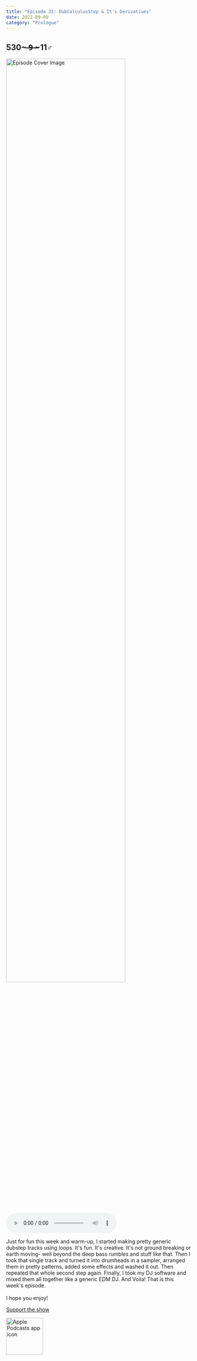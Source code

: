```yaml
---
title: "Episode 31: DubCalculusStep & It's Derivatives"
date: 2022-09-09
category: "Prologue"
---
```

## 530~ ̶9̶ ̶~11♂
<img src="https://artwork.captivate.fm/f1ad613f-0fd2-4d23-a696-4e274b5265d2/60854458c4d1acdf4e1c2f79c4137142d85d78e379bdafbd69bd34c85f5819ad.jpg" alt="Episode Cover Image" width=80%/>
<audio controls>
  <source src="https://podcasts.captivate.fm/media/19deb5a2-dd05-40dc-a379-3becf4254d7d/11291770-episode-31-dubcalculusstep-it-s-derivatives.mp3" type="audio/mpeg">
  Your browser does not support the audio element.
</audio>

<p>Just for fun this week and warm-up, I started making pretty generic dubstep tracks using loops. It&apos;s fun. It&apos;s creative. It&apos;s not ground breaking or earth moving- well beyond the deep bass rumbles and stuff like that. Then I took that single track and turned it into drumheads in a sampler, arranged them in pretty patterns, added some effects and washed it out. Then repeated that whole second step again. Finally, I took my DJ software and mixed them all together like a generic EDM DJ. And Voila! That is this week&apos;s episode.<br/><br/>I hope you enjoy!</p><a rel="payment" href="https://www.paypal.com/donate/?hosted_button_id=WX3GRUK5BHJLS">Support the show</a>

<a href="https://podcasts.apple.com/us/podcast/living-room-music/id1608791560?tscg=30200&itsct=podcast_box_appicon&ls=1&mttnsubad=1608791560" style="display: inline-block;"><img src="https://toolbox.marketingtools.apple.com/api/v2/badges/app-icon-podcasts/standard/en-us" alt="Apple Podcasts app icon" style="width: 100px; height: 100px; vertical-align: middle; object-fit: contain;" /></a>
    